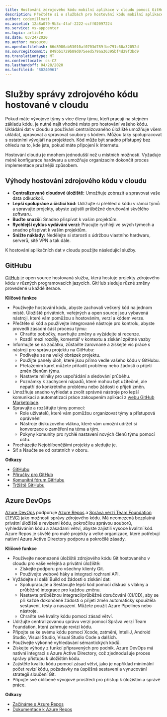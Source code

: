 ```yaml
---
title: Hostování zdrojového kódu mobilní aplikace v cloudu pomocí GitHubu a Azure DevOps
description: Přečtěte si o službách pro hostování kódu mobilní aplikace v cloudu pomocí služeb Microsoftu.
author: codemillmatt
ms.assetid: 12a8a079-9b3c-4faf-2222-ccff02097224
ms.service: vs-appcenter
ms.topic: article
ms.date: 03/24/2020
ms.author: masoucou
ms.openlocfilehash: 66d8980ab53010af0703d789fbe791c60a32052d
ms.sourcegitcommit: 849bb1729b89d075eed579aa36395bf4d29f3bd9
ms.translationtype: MT
ms.contentlocale: cs-CZ
ms.lasthandoff: 04/28/2020
ms.locfileid: "80240961"
---
```

# <a name="cloud-hosted-source-code-management-services"></a>Služby správy zdrojového kódu hostované v cloudu
Pokud máte vývojové týmy s více členy týmu, kteří pracují na stejném základu kódu, je nutné najít vhodné místo pro hostování vašeho kódu. Ukládání dat v cloudu a používání centralizovaného úložiště umožňuje všem ukládat, upravovat a spravovat soubory s kódem. Můžou taky spolupracovat s ostatními vývojáři na projektech. Kód může být snadno přístupný bez ohledu na to, kde jste, pokud máte připojení k Internetu.

Hostování cloudu je mnohem jednodušší než u místních možností. Vyžaduje méně konfigurace hardwaru a umožňuje organizacím dokončit proces implementace pružnější způsobem.

## <a name="benefits-of-hosting-source-code-in-the-cloud"></a>Výhody hostování zdrojového kódu v cloudu
- **Centralizované cloudové úložiště:** Umožňuje zobrazit a spravovat vaše data odkudkoli.
- **Lepší spolupráce a čisticí kód:** Udržujte si přehled o kódu v rámci týmů a spravujte projekty, abyste zajistili průběžné doručování skvělého softwaru.
- **Buďte snazší:** Snadno přispívat k vašim projektům.
- **Rychlejší cyklus vydávání verzí:** Pracujte rychleji ve svých týmech a snadno přispívat k vašim projektům.
- **Snižte náklady:** Nedělejte si starosti s údržbou vlastního hardwaru, serverů, sítě VPN a tak dále.

K hostování aplikačních dat v cloudu použijte následující služby.

## <a name="github"></a>GitHubu
[GitHub](https://github.com/) je open source hostovaná služba, která hostuje projekty zdrojového kódu v různých programovacích jazycích. GitHub sleduje různé změny provedené u každé iterace.

**Klíčové funkce**
- Používejte hostování kódu, abyste zachovali veškerý kód na jednom místě. Úložiště privátních, veřejných a open source jsou vybavená nástroji, které vám pomůžou s hostováním, verzí a kódem verze.
- Přečtěte si kód a používejte integrované nástroje pro kontrolu, abyste provedli zásadní část procesu týmu:
    - Chraňte pobočky, navrhujte změny a vyžádejte si recenze.
    - Rozdíl mezi rozdíly, komentář v kontextu a získání zpětné vazby
- Informujte se na začátku, zůstaňte zarovnané a získejte víc práce s nástroji pro správu projektu na GitHubu:
    - Podívejte se na velký obrázek projektu.
    - Použijte panely úloh, které jsou přímo vedle vašeho kódu v GitHubu.
    - Přetažením karet můžete přiřadit problémy nebo žádosti o přijetí změn členům týmu.
    - Nastavte milníky pro uspořádání a sledování průběhu.
    - Poznámky k zachycení nápadů, které mohou být užitečné, ale nepatří do konkrétního problému nebo žádosti o přijetí změn.
- Umožňuje snadno vyhledat a zvolit správné nástroje pro lepší komunikaci a automatizaci práce zakoupením aplikací z [webu GitHub Marketplace](https://github.com/marketplace).
- Spravujte a rozšiřujte týmy pomocí: 
    - Role uživatelů, které vám pomůžou organizovat týmy a přístupová oprávnění
    - Nástroje diskuzového vlákna, které vám umožní udržet si konverzace o zaměření na téma a tým.
    - Pokyny komunity pro rychlé nastavení nových členů týmu pomocí účtu.
- Procházejte Nejoblíbenějšími projekty a sledujte je.
- Síť a Naučte se od ostatních v oboru.

**Odkazy**
- [GitHubu](https://github.com/)
- [Příručky pro GitHub](https://guides.github.com/)
- [Komunitní fórum GitHubu](https://github.community/)
- [Tržiště GitHubu](https://github.com/marketplace)

## <a name="azure-devops"></a>Azure DevOps
[Azure DevOps](https://azure.microsoft.com/services/devops/) podporuje [Azure Repos](https://azure.microsoft.com/services/devops/repos/) a [Správa verzí Team Foundation (TFVC)](https://docs.microsoft.com/azure/devops/repos/tfvc/index?view=azure-devops) jako možnosti správy zdrojového kódu. Má neomezená bezplatná privátní úložiště s revizemi kódu, pokročilou správou souborů, vyhledáváním kódu a zásadami větví, abyste zajistili vysoce kvalitní kód. Azure Repos je skvělé pro malé projekty a velké organizace, které potřebují nativní Azure Active Directory podporu a pokročilé zásady.
    
**Klíčové funkce**
- Používejte neomezené úložiště zdrojového kódu Git hostovaného v cloudu pro vaše veřejná a privátní úložiště:
    - Získejte podporu pro všechny klienty Git.
    - Používejte webové háky a integraci rozhraní API.
- Vyžádejte si další Build od žádosti o získání dat:
    - Spolupracujte a Sestavujte lepší kód pomocí diskusí s vlákny a průběžné integrace pro každou změnu.
    - Nastavte průběžnou integraci/průběžné doručování (CI/CD), aby se při každé dokončené žádosti o přijetí změn automaticky spouštěla sestavení, testy a nasazení. Můžete použít Azure Pipelines nebo nástroje.
    - Chraňte své kvality kódu pomocí zásad větví.
- Udržujte centralizovanou správu verzí pomocí Správa verzí Team Foundation, která zahrnuje revizi kódu.
- Připojte se ke svému kódu pomocí Xcode, zatmění, IntelliJ, Android Studio, Visual Studio, Visual Studio Code a dalších.
- Používejte výkonné vyhledávání sémantických kódů.
- Získejte výhody z funkcí připravených pro podnik. Azure DevOps má nativní integraci s Azure Active Directory, což zjednodušuje proces správy přístupu k úložištím kódu.
- Zajistěte kvalitu kódu pomocí zásad větví, jako je například minimální počet revizí kódu, požadavky na úspěšná sestavení a vynucování strategií sloučení Git.
- Připojte své oblíbené vývojové prostředí pro přístup k úložištím a správě práce.

**Odkazy**
- [Začínáme s Azure Repos](https://azure.microsoft.com/services/devops/repos/) 
- [Dokumentace k Azure Repos](/azure/devops/repos/?view=azure-devops)